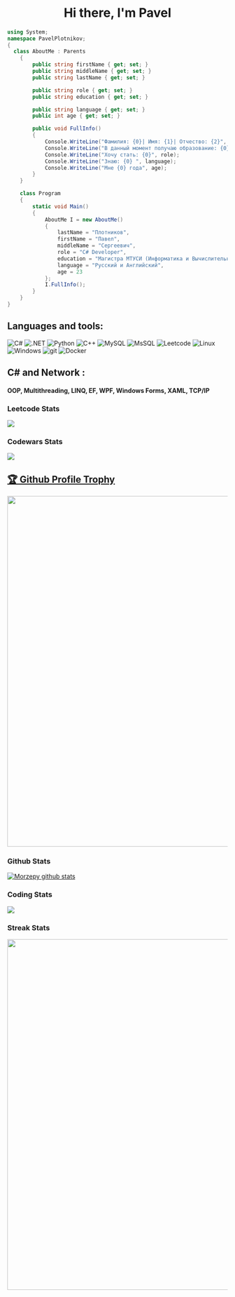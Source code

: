 
<h1 align="center">Hi there, I'm Pavel</a> 
  
#### 
```csharp
using System;
namespace PavelPlotnikov;
{
  class AboutMe : Parents
    {
        public string firstName { get; set; }
        public string middleName { get; set; }
        public string lastName { get; set; }

        public string role { get; set; }
        public string education { get; set; }

        public string language { get; set; }
        public int age { get; set; }

        public void FullInfo()
        {
            Console.WriteLine("Фамилия: {0}| Имя: {1}| Отчество: {2}", lastName, firstName, middleName);
            Console.WriteLine("В данный момент получаю образование: {0}", education);
            Console.WriteLine("Хочу стать: {0}", role);
            Console.WriteLine("Знаю: {0} ", language);
            Console.WriteLine("Мне {0} года", age);
        }
    }

    class Program
    {
        static void Main()
        {
            AboutMe I = new AboutMe()
            {
                lastName = "Плотников",
                firstName = "Павел",
                middleName = "Сергеевич",
                role = "С# Developer",
                education = "Магистра МТУСИ (Информатика и Вычислительная техника)",
                language = "Русский и Английский",
                age = 23
            };
            I.FullInfo();
        }
    }
}
```

<h2 align="left">Languages and tools:</h2>
<p>
 <img alt="C#" src="https://img.shields.io/badge/c%23-%23239120.svg?style=for-the-badge&logo=c-sharp&logoColor=white" />
 <img alt=".NET" src="https://img.shields.io/badge/.NET-5C2D91?style=for-the-badge&logo=.net&logoColor=white" />
 <img alt="Python" src="https://img.shields.io/badge/python-3670A0?style=for-the-badge&logo=python&logoColor=ffdd54" />
 <img alt="C++" src="https://img.shields.io/badge/c++-%2300599C.svg?style=for-the-badge&logo=c%2B%2B&logoColor=white" />
 <img alt="MySQL" src="https://img.shields.io/badge/mysql-%2300f.svg?style=for-the-badge&logo=mysql&logoColor=white" />
 <img alt="MsSQL" src="https://img.shields.io/badge/Microsoft%20SQL%20Server-CC2927?style=for-the-badge&logo=microsoft%20sql%20server&logoColor=white" />
 <img alt="Leetcode" src="https://img.shields.io/badge/LeetCode-000000?style=for-the-badge&logo=LeetCode&logoColor=#d16c06" />
 <img alt="Linux" src="https://img.shields.io/badge/Linux-FCC624?style=for-the-badge&logo=linux&logoColor=black" />
 <img alt="Windows" src="https://img.shields.io/badge/Windows-0078D6?style=for-the-badge&logo=windows&logoColor=white" />
 <img alt="git" src="https://img.shields.io/badge/-Git-F05032?style=flat-square&logo=git&logoColor=white" />
 <img alt="Docker" src="https://img.shields.io/badge/-Docker-46a2f1?style=flat-square&logo=docker&logoColor=white" />
</p>
<h2 align="left">C# and Network :</h2>
<h4 align="left"> OOP,  Multithreading, LINQ, EF, WPF, Windows Forms, XAML, TCP/IP</h4>


<p>

### Leetcode Stats 
<img align="center" src="https://leetcode-stats-six.vercel.app/api?username=Morzepy&theme=dark" />

   ### Codewars Stats 
 <img align="center" src="https://www.codewars.com/users/Morze_sharp/badges/large" /></a> <a href="https://github.com/Morzepy/github-profile-trophy">
 </p>

<h2>🏆 Github Profile Trophy</h2></a><a href="https://github.com/Morzepy/github-profile-trophy"><img width=800 src="https://github-profile-trophy.vercel.app/?username=Morzepy&column=8&theme=gruvbox&no-frame=true"/>
</a>

### Github Stats 
<a href="https://github.com/Morzepy/github-readme-stats"><img align="center" 
src="https://github-readme-stats.vercel.app/api?username=Morzepy&show_icons=true&include_all_commits=true&theme=dark&hide_border=true" alt="Morzepy github stats" /></a> 

### Coding Stats  
<a href="https://github.com/Morzepy/github-readme-stats"><img align="center" src="https://github-readme-stats.vercel.app/api/top-langs/?username=Morzepy&layout=compact&theme=dark&hide_border=true" /></a> 
### Streak Stats 
 <img width=800 src="https://github-readme-streak-stats.herokuapp.com/?&theme=dark&user=Morzepy"/> 

